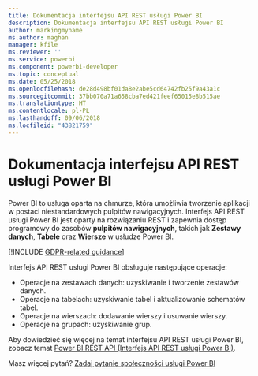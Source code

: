 ```yaml
---
title: Dokumentacja interfejsu API REST usługi Power BI
description: Dokumentacja interfejsu API REST usługi Power BI
author: markingmyname
ms.author: maghan
manager: kfile
ms.reviewer: ''
ms.service: powerbi
ms.component: powerbi-developer
ms.topic: conceptual
ms.date: 05/25/2018
ms.openlocfilehash: de28d498bf01da8e2abe5cd64742fb25f9a43a1c
ms.sourcegitcommit: 37bb070a71a658cba7ed421feef65015e8b515ae
ms.translationtype: HT
ms.contentlocale: pl-PL
ms.lasthandoff: 09/06/2018
ms.locfileid: "43821759"
---
```

# <a name="power-bi-rest-api-reference"></a>Dokumentacja interfejsu API REST usługi Power BI

Power BI to usługa oparta na chmurze, która umożliwia tworzenie aplikacji w postaci niestandardowych pulpitów nawigacyjnych. Interfejs API REST usługi Power BI jest oparty na rozwiązaniu REST i zapewnia dostęp programowy do zasobów **pulpitów nawigacyjnych**, takich jak **Zestawy danych**, **Tabele** oraz **Wiersze** w usłudze Power BI.

[!INCLUDE [GDPR-related guidance](../includes/gdpr-hybrid-note.md)]

Interfejs API REST usługi Power BI obsługuje następujące operacje:

* Operacje na zestawach danych: uzyskiwanie i tworzenie zestawów danych.
* Operacje na tabelach: uzyskiwanie tabel i aktualizowanie schematów tabel.
* Operacje na wierszach: dodawanie wierszy i usuwanie wierszy.
* Operacje na grupach: uzyskiwanie grup.

Aby dowiedzieć się więcej na temat interfejsu API REST usługi Power BI, zobacz temat [Power BI REST API (Interfejs API REST usługi Power BI)](https://docs.microsoft.com/rest/api/power-bi/).

Masz więcej pytań? [Zadaj pytanie społeczności usługi Power BI](http://community.powerbi.com/)